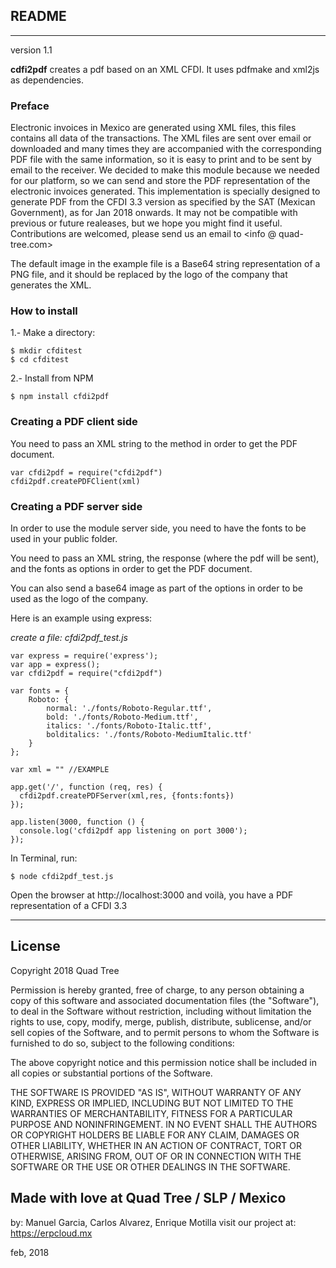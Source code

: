 ##  README
<hr>
version 1.1

**cdfi2pdf** creates a pdf based on an XML CFDI. It uses pdfmake and xml2js as dependencies.

### Preface

Electronic invoices in Mexico are generated using XML files, this files contains all data of the transactions. The XML files are sent over email or downloaded and many times they are accompanied with the corresponding PDF file with the same information, so it is easy to print and to be sent by email to the receiver. We decided to make this module because we needed for our platform, so we can send and store the PDF representation of the electronic invoices generated. This implementation is specially designed to generate PDF from the CFDI 3.3 version as specified by the SAT (Mexican Government), as for Jan 2018 onwards. It may not be compatible with previous or future realeases, but we hope you might find it useful. Contributions are welcomed, please send us an email to <info @ quad-tree.com>

The default image in the example file  is a Base64 string representation of a PNG file, and it should be replaced by the logo of the company that generates the XML.


### How to install

1.- Make a directory:
~~~
$ mkdir cfditest
$ cd cfditest
~~~


2.- Install from NPM
~~~
$ npm install cfdi2pdf
~~~


### Creating a PDF client side

You need to pass an XML string to the method in order to get the PDF document.
~~~
var cfdi2pdf = require("cfdi2pdf")
cfdi2pdf.createPDFClient(xml)
~~~


### Creating a PDF server side

In order to use the module server side, you need to have the fonts to be used in your public folder.

You need to pass an XML string, the response (where the pdf will be sent), and the fonts as options in order to get the PDF document.

You can also send a base64 image as part of the options in order to be used as the logo of the company.

Here is an example using express:

*create a file: cfdi2pdf_test.js*
~~~
var express = require('express');
var app = express();
var cfdi2pdf = require("cfdi2pdf")

var fonts = {
	Roboto: {
		normal: './fonts/Roboto-Regular.ttf',
		bold: './fonts/Roboto-Medium.ttf',
		italics: './fonts/Roboto-Italic.ttf',
		bolditalics: './fonts/Roboto-MediumItalic.ttf'
	}
};

var xml = "" //EXAMPLE

app.get('/', function (req, res) {
  cfdi2pdf.createPDFServer(xml,res, {fonts:fonts})
});

app.listen(3000, function () {
  console.log('cfdi2pdf app listening on port 3000');
});
~~~

In Terminal, run:
~~~
$ node cfdi2pdf_test.js
~~~


Open the browser at http://localhost:3000
and voilà, you have a PDF representation of a CFDI 3.3

<hr>

## License

Copyright 2018 Quad Tree

Permission is hereby granted, free of charge, to any person obtaining a copy of this software and associated documentation files (the "Software"), to deal in the Software without restriction, including without limitation the rights to use, copy, modify, merge, publish, distribute, sublicense, and/or sell copies of the Software, and to permit persons to whom the Software is furnished to do so, subject to the following conditions:

The above copyright notice and this permission notice shall be included in all copies or substantial portions of the Software.

THE SOFTWARE IS PROVIDED "AS IS", WITHOUT WARRANTY OF ANY KIND, EXPRESS OR IMPLIED, INCLUDING BUT NOT LIMITED TO THE WARRANTIES OF MERCHANTABILITY, FITNESS FOR A PARTICULAR PURPOSE AND NONINFRINGEMENT. IN NO EVENT SHALL THE AUTHORS OR COPYRIGHT HOLDERS BE LIABLE FOR ANY CLAIM, DAMAGES OR OTHER LIABILITY, WHETHER IN AN ACTION OF CONTRACT, TORT OR OTHERWISE, ARISING FROM, OUT OF OR IN CONNECTION WITH THE SOFTWARE OR THE USE OR OTHER DEALINGS IN THE SOFTWARE.


## Made with love at Quad Tree / SLP / Mexico
by: Manuel Garcia, Carlos Alvarez, Enrique Motilla
visit our project at:  https://erpcloud.mx

feb, 2018
